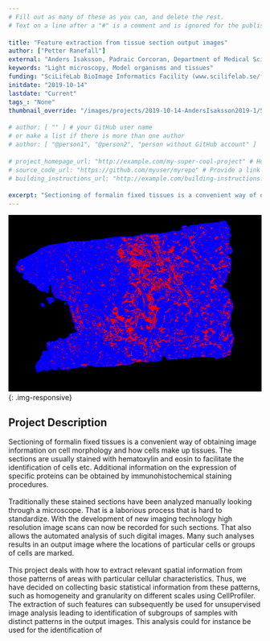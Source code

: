 ```yaml
---
# Fill out as many of these as you can, and delete the rest.
# Text on a line after a "#" is a comment and is ignored for the published page.

title: "Feature extraction from tissue section output images"
author: ["Petter Ranefall"]
external: "Anders Isaksson, Padraic Corcoran, Department of Medical Sciences, UU"
keywords: "Light microscopy, Model organisms and tissues"
funding: "SciLifeLab BioImage Informatics Facility (www.scilifelab.se/facilities/bioimage-informatics)"
initdate: "2019-10-14"
lastdate: "Current"
tags_: "None"
thumbnail_override: "/images/projects/2019-10-14-AndersIsaksson2019-1/5e2074cb59378.png"

# author: [ "" ] # your GitHub user name
# or make a list if there is more than one author
# author: [ "@person1", "@person2", "person without GitHub account" ]

# project_homepage_url: "http://example.com/my-super-cool-project" # Homepage for this project
# source_code_url: "https://github.com/myuser/myrepo" # Provide a link to your code
# building_instructions_url: "http://example.com/building-instructions.pdf" # how to build the model out of LEGO (*not* how to build the source code)

excerpt: "Sectioning of formalin fixed tissues is a convenient way of obtaining image information on cell morphology and how cells make up tissues. The sections are usually stained with hematoxylin and eosin to..."
---
```


![Feature extraction from tissue section output images](/images/projects/2019-10-14-AndersIsaksson2019-1/5e2074cb59378.png){: .img-responsive}
## Project Description
Sectioning of formalin fixed tissues is a convenient way of obtaining image information on cell morphology and how cells make up tissues. The sections are usually stained with hematoxylin and eosin to facilitate the identification of cells etc. Additional information on the expression of specific proteins can be obtained by immunohistochemical staining procedures.<br/><br/>Traditionally these stained sections have been analyzed manually looking through a microscope. That is a laborious process that is hard to standardize. With the development of new imaging technology high resolution image scans can now be recorded for such sections. That also allows the automated analysis of such digital images. Many such analyses results in an output image where the locations of particular cells or groups of cells are marked.<br/><br/>This project deals with how to extract relevant spatial information from those patterns of areas with particular cellular characteristics. Thus, we have decided on collecting basic statistical information from these patterns, such as homogeneity and granularity on different scales using CellProfiler. The extraction of such features can subsequently be used for unsupervised image analysis leading to identification of subgroups of samples with distinct patterns in the output images. This analysis could for instance be used for the identification of
